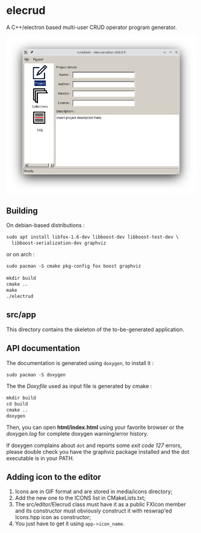 # elecrud

A C++/electron based multi-user CRUD operator program generator.

![Elecrud's MainWindow](media/screenshots/elecrud_01.png)

## Building

On debian-based distributions :

	sudo apt install libfox-1.6-dev libboost-dev libboost-test-dev \
	  libboost-serialization-dev graphviz

or on arch :

	sudo pacman -S cmake pkg-config fox boost graphviz

	mkdir build
	cmake ..
	make
	./electrud

## src/app

This directory contains the skeleton of the to-be-generated application.

## API documentation

The documentation is generated using `doxygen`, to install it :

	sudo pacman -S doxygen
	
The the *Doxyfile* used as input file is generated by cmake :

	mkdir build
	cd build
	cmake ..
	doxygen

Then, you can open **html/index.html** using your favorite browser or the
*doxygen.log* for complete doxygen warning/error history.

If doxygen complains about `dot` and reports some *exit code 127* errors,
please double check you have the graphviz package installed and the dot
executable is in your PATH.

## Adding icon to the editor

1. Icons are in GIF format and are stored in media/icons directory;
2. Add the new one to the ICONS list in CMakeLists.txt;
3. The src/editor/Elecrud class must have it as a public FXIcon member and its
   constructor must obviously construct it with reswrap'ed Icons.hpp icon
   as constructor;
4. You just have to get it using `app->icon_name`.
